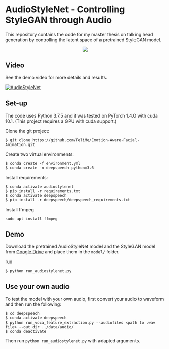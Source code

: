 # AudioStyleNet - Controlling StyleGAN through Audio
This repository contains the code for my master thesis on talking head generation by controlling the latent space of a pretrained StyleGAN model.

<p align="center"> 
<img src="git_material/sample_video.gif">
</p>

## Video

See the demo video for more details and results.

[![AudioStyleNet](https://img.youtube.com/vi/yt7NSeYeNt0/0.jpg)](https://www.youtube.com/watch?v=yt7NSeYeNt0)

## Set-up

The code uses Python 3.7.5 and it was tested on PyTorch 1.4.0 with cuda 10.1.
(This project requires a GPU with cuda support.)

Clone the git project:
```
$ git clone https://github.com/FeliMe/Emotion-Aware-Facial-Animation.git
```

Create two virtual environments:
```
$ conda create -f environment.yml
$ conda create -n deepspeech python=3.6
```

Install requirements:
```
$ conda activate audiostylenet
$ pip install -r requirements.txt
$ conda activate deepspeech
$ pip install -r deepspeech/deepspeech_requirements.txt
```

Install ffmpeg
```
sudo apt install ffmpeg
```

## Demo

Download the pretrained AudioStyleNet model and the StyleGAN model from [Google Drive](https://drive.google.com/drive/folders/1EaxtIn_N_W8G1QYHakAdroxI3xpjhVub?usp=sharing) and place them in the ```model/``` folder.

run
```
$ python run_audiostylenet.py 
```

<!-- ## Use your own images
First, align your image or video:
```
$ python align_face.py --files <path to image or video> --out_dir data/images/
```

Project the aligned images into the latent space of StyleGAN using
```
$ python projector.py --input <path to image(s)> --output_dir data/images/
``` -->

## Use your own audio
To test the model with your own audio, first convert your audio to waveform and then run the following:

```
$ cd deepspeech
$ conda activate deepspeech
$ python run_voca_feature_extraction.py --audiofiles <path to .wav file> --out_dir ../data/audio/
$ conda deactivate
```

Then run ```python run_audiostylenet.py``` with adapted arguments.

<!-- ## Training

We provide code to train an AudioStyleNet model.
Additionally, prepare the training data using the helper functions in ```utils/data_helpers.py```<br/>

To start training, run
```
python train_audiostylenet.py
```

To visualize the training progress, run
```
tensorboard --logdir='./saves/audio_encoder/' --port 6006
```
This generates a [link](http://localhost:6006/) on the command line.  Open the link with a web browser to show the visualization. -->
